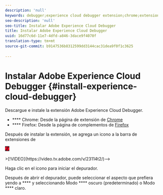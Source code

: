 ```yaml
---
description: 'null'
keywords: debugger;experience cloud debugger extension;chrome;extension;install
seo-description: 'null'
seo-title: Instalar Adobe Experience Cloud Debugger
title: Instalar Adobe Experience Cloud Debugger
uuid: 16d77c6d-11e7-4dfd-a846-3dace9f4070f
translation-type: tm+mt
source-git-commit: b9147536b8312599dd3144cac31dea9f0f1c3625

---
```



# Instalar Adobe Experience Cloud Debugger {#install-experience-cloud-debugger}

Descargue e instale la extensión Adobe Experience Cloud Debugger.

* **** Chrome: Desde la página de extensión de [Chrome](https://chrome.google.com/webstore/detail/adobe-experience-cloud-de/ocdmogmohccmeicdhlhhgepeaijenapj)
* **** Firefox: Desde la página de complementos de [Firefox](https://addons.mozilla.org/en-US/firefox/addon/adobe-experience-platform-dbg/)

Después de instalar la extensión, se agrega un icono a la barra de extensiones de 

![](assets/start-icon.jpg)

<!-->>[!VIDEO](https://video.tv.adobe.com/v/23114t2/)-->

Haga clic en el icono para iniciar el depurador.

Después de abrir el depurador, puede seleccionar el aspecto que prefiera yendo a **** y seleccionando Modo **** oscuro (predeterminado) o Modo **** claro.